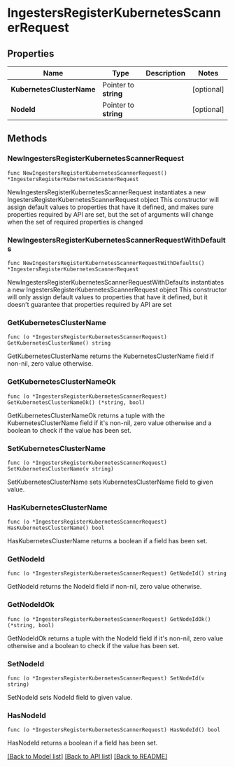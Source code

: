 # IngestersRegisterKubernetesScannerRequest

## Properties

Name | Type | Description | Notes
------------ | ------------- | ------------- | -------------
**KubernetesClusterName** | Pointer to **string** |  | [optional] 
**NodeId** | Pointer to **string** |  | [optional] 

## Methods

### NewIngestersRegisterKubernetesScannerRequest

`func NewIngestersRegisterKubernetesScannerRequest() *IngestersRegisterKubernetesScannerRequest`

NewIngestersRegisterKubernetesScannerRequest instantiates a new IngestersRegisterKubernetesScannerRequest object
This constructor will assign default values to properties that have it defined,
and makes sure properties required by API are set, but the set of arguments
will change when the set of required properties is changed

### NewIngestersRegisterKubernetesScannerRequestWithDefaults

`func NewIngestersRegisterKubernetesScannerRequestWithDefaults() *IngestersRegisterKubernetesScannerRequest`

NewIngestersRegisterKubernetesScannerRequestWithDefaults instantiates a new IngestersRegisterKubernetesScannerRequest object
This constructor will only assign default values to properties that have it defined,
but it doesn't guarantee that properties required by API are set

### GetKubernetesClusterName

`func (o *IngestersRegisterKubernetesScannerRequest) GetKubernetesClusterName() string`

GetKubernetesClusterName returns the KubernetesClusterName field if non-nil, zero value otherwise.

### GetKubernetesClusterNameOk

`func (o *IngestersRegisterKubernetesScannerRequest) GetKubernetesClusterNameOk() (*string, bool)`

GetKubernetesClusterNameOk returns a tuple with the KubernetesClusterName field if it's non-nil, zero value otherwise
and a boolean to check if the value has been set.

### SetKubernetesClusterName

`func (o *IngestersRegisterKubernetesScannerRequest) SetKubernetesClusterName(v string)`

SetKubernetesClusterName sets KubernetesClusterName field to given value.

### HasKubernetesClusterName

`func (o *IngestersRegisterKubernetesScannerRequest) HasKubernetesClusterName() bool`

HasKubernetesClusterName returns a boolean if a field has been set.

### GetNodeId

`func (o *IngestersRegisterKubernetesScannerRequest) GetNodeId() string`

GetNodeId returns the NodeId field if non-nil, zero value otherwise.

### GetNodeIdOk

`func (o *IngestersRegisterKubernetesScannerRequest) GetNodeIdOk() (*string, bool)`

GetNodeIdOk returns a tuple with the NodeId field if it's non-nil, zero value otherwise
and a boolean to check if the value has been set.

### SetNodeId

`func (o *IngestersRegisterKubernetesScannerRequest) SetNodeId(v string)`

SetNodeId sets NodeId field to given value.

### HasNodeId

`func (o *IngestersRegisterKubernetesScannerRequest) HasNodeId() bool`

HasNodeId returns a boolean if a field has been set.


[[Back to Model list]](../README.md#documentation-for-models) [[Back to API list]](../README.md#documentation-for-api-endpoints) [[Back to README]](../README.md)



